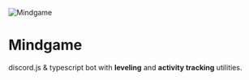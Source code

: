 ![Mindgame](https://github.com/emigrek/mindgame/blob/main/media/repo-header.png)

# Mindgame

discord.js & typescript bot with **leveling** and **activity tracking** utilities.